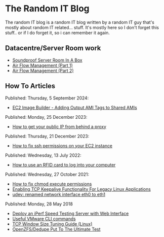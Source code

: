 # The Random IT Blog

The random IT blog is a random IT blog written by a random IT guy that's mostly about random IT related... stuff. It's mostly here so I don't forget this stuff.. or if I do forget it, so i can remember it again.

## Datacentre/Server Room work

* [Soundproof Server Room In A Box](articles/soundproof-server-room-in-box)
* [Air Flow Management (Part 1)](articles/air-flow-management-part-1.md)
* [Air Flow Management (Part 2)](articles/air-flow-management-part-2.md)

## How To Articles

Published: Thursday, 5 September 2024:

* [EC2 Image Builder - Adding Output AMI Tags to Shared AMIs](articles/2024-09-EC2-Image-Builder-Output-AMI-Tags)

Published: Monday, 25 December 2023:

* [How to get your public IP from behind a proxy](articles/ineedmyip.md)

Published: Thursday, 21 December 2023:

* [How to fix ssh permissions on your EC2 instance](articles/fixing_ssh.md)

Published: Wednesday, 13 July 2022:

* [How to use an RFID card to log into your computer](articles/rfid-login.md)

Published: Wednesday, 27 October 2021:

* [How to fix chmod execute permissions](articles/2021-10-how-to-fix-chmod-execute-permissions)
* [Enabling TCP Keepalive Functionality For Legacy Linux Applications](articles/2021-10-enabling-tcp-keepalive-functionality)
* [udev: renamed network interface eth0 to eth1](articles/2021-10-udev-renamed-network-interface-eth0-to)

Published: Monday, 28 May 2018

* [Deploy an iPerf Speed Testing Server with Web Interface](articles/2018-05-deploy-iperf-speed-testing-server-with)
* [Useful VMware CLI commands](articles/2018-05-useful-vmware-cli-commands)
* [TCP Window Size Tuning Guide (Linux)](articles/2018-05-tcp-window-size-tuning-guide-linux)
* [OpenZFS/Dedupe Put To The Ultimate Test](articles/2018-05-zfsdedupe-put-to-ultimate-test-against)
